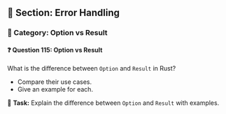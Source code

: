 ## 📘 Section: Error Handling  
### 🔹 Category: Option vs Result  
#### ❓ Question 115: Option vs Result

What is the difference between `Option` and `Result` in Rust?

- Compare their use cases.
- Give an example for each.

🔧 **Task:** Explain the difference between `Option` and `Result` with examples.

